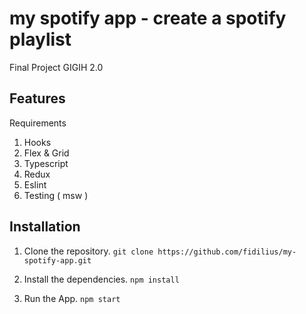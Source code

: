 # my spotify app - create a spotify playlist

Final Project GIGIH 2.0

## Features

Requirements

1. Hooks
2. Flex & Grid
3. Typescript
4. Redux
5. Eslint
6. Testing ( msw )

## Installation

1. Clone the repository.
   `git clone https://github.com/fidilius/my-spotify-app.git`

2. Install the dependencies.
   `npm install`

3. Run the App.
   `npm start`
